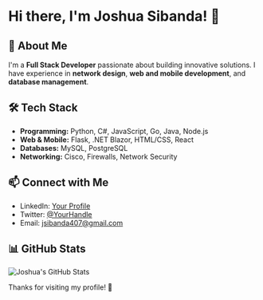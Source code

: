 # Hi there, I'm Joshua Sibanda! 👋

## 🚀 About Me
I'm a **Full Stack Developer** passionate about building innovative solutions. I have experience in **network design**, **web and mobile development**, and **database management**. 

## 🛠️ Tech Stack
- **Programming:** Python, C#, JavaScript, Go, Java, Node.js
- **Web & Mobile:** Flask, .NET Blazor, HTML/CSS, React
- **Databases:** MySQL, PostgreSQL
- **Networking:** Cisco, Firewalls, Network Security

## 📫 Connect with Me
- LinkedIn: [Your Profile](#)
- Twitter: [@YourHandle](#)
- Email: jsibanda407@gmail.com

## 📊 GitHub Stats
![Joshua's GitHub Stats](https://github-readme-stats.vercel.app/api?username=JoshuaSibanda&show_icons=true&theme=radical)

Thanks for visiting my profile! 🚀



<!--
**joshua-inf/joshua-inf** is a ✨ _special_ ✨ repository because its `README.md` (this file) appears on your GitHub profile.

Here are some ideas to get you started:

- 🔭 I’m currently working on ...
- 🌱 I’m currently learning ...
- 👯 I’m looking to collaborate on ...
- 🤔 I’m looking for help with ...
- 💬 Ask me about ...
- 📫 How to reach me: ...
- 😄 Pronouns: ...
- ⚡ Fun fact: ...
-->
